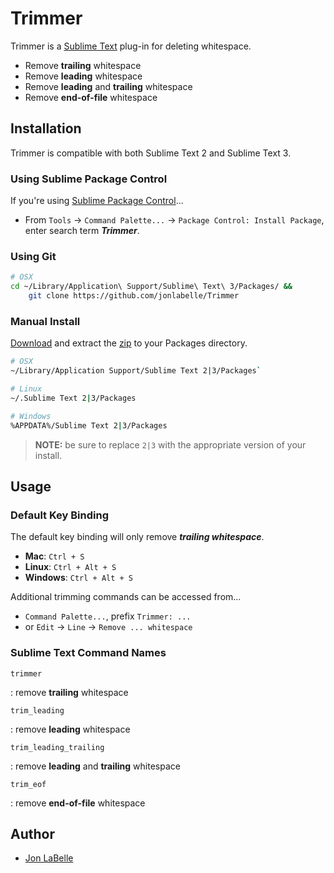 Trimmer
=======

Trimmer is a [Sublime Text](http://www.sublimetext.com) plug-in for deleting whitespace.

- Remove **trailing** whitespace
- Remove **leading** whitespace
- Remove **leading** and **trailing** whitespace
- Remove **end-of-file** whitespace

Installation
------------

Trimmer is compatible with both Sublime Text 2 and Sublime Text 3.

### Using Sublime Package Control

If you're using [Sublime Package Control](http://wbond.net/sublime_packages/package_control)...

- From `Tools` -> `Command Palette...` -> `Package Control: Install Package`, enter search term ***Trimmer***.

### Using Git

```sh
# OSX
cd ~/Library/Application\ Support/Sublime\ Text\ 3/Packages/ &&
    git clone https://github.com/jonlabelle/Trimmer
```

### Manual Install

[Download](https://github.com/jonlabelle/Trimmer/zipball/master) and extract the [zip](https://github.com/jonlabelle/Trimmer/zipball/master) to your Packages directory.

```sh
# OSX
~/Library/Application Support/Sublime Text 2|3/Packages`

# Linux
~/.Sublime Text 2|3/Packages

# Windows
%APPDATA%/Sublime Text 2|3/Packages
```

> **NOTE:** be sure to replace `2|3` with the appropriate version of your install.

Usage
-----

### Default Key Binding

The default key binding will only remove ***trailing whitespace***.

- **Mac**: `Ctrl + S`
- **Linux**: `Ctrl + Alt + S`
- **Windows**: `Ctrl + Alt + S`

Additional trimming commands can be accessed from...

- `Command Palette...`, prefix `Trimmer: ...`
- or `Edit` -> `Line` -> `Remove ... whitespace`

### Sublime Text Command Names

`trimmer`

:   remove **trailing** whitespace

`trim_leading`

:   remove **leading** whitespace

`trim_leading_trailing`

:   remove **leading** and **trailing** whitespace

`trim_eof`

:   remove **end-of-file** whitespace


Author
------

- [Jon LaBelle](http://jonlabelle.com/)
